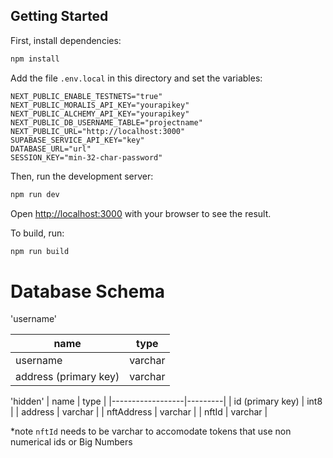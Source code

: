 ## Getting Started

First, install dependencies:

```bash
npm install
```

Add the file `.env.local` in this directory
and set the variables:

```
NEXT_PUBLIC_ENABLE_TESTNETS="true"
NEXT_PUBLIC_MORALIS_API_KEY="yourapikey"
NEXT_PUBLIC_ALCHEMY_API_KEY="yourapikey"
NEXT_PUBLIC_DB_USERNAME_TABLE="projectname"
NEXT_PUBLIC_URL="http://localhost:3000"
SUPABASE_SERVICE_API_KEY="key"
DATABASE_URL="url"
SESSION_KEY="min-32-char-password"
```

Then, run the development server:

```bash
npm run dev
```

Open [http://localhost:3000](http://localhost:3000) with your browser to see the result.

To build, run:

```bash
npm run build
```


# Database Schema
'username'

| name                   | type    |
|------------------------|---------|
| username               | varchar |
| address  (primary key) | varchar |

'hidden'
| name             | type    |
|------------------|---------|
| id (primary key) | int8    |
| address          | varchar |
| nftAddress       | varchar |
| nftId            | varchar |

*note `nftId` needs to be varchar to accomodate tokens that use non numerical ids or Big Numbers 